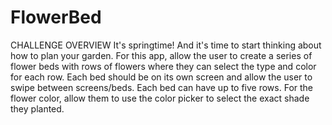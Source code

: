 # FlowerBed
CHALLENGE OVERVIEW  It's springtime! And it's time to start thinking about how to plan your garden. For this app, allow the user to create a series of flower beds with rows of flowers where they can select the type and color for each row. Each bed should be on its own screen and allow the user to swipe between screens/beds. Each bed can have up to five rows. For the flower color, allow them to use the color picker to select the exact shade they planted. 
